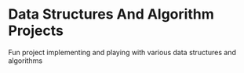 # Data Structures And Algorithm Projects
Fun project implementing and playing with various data structures and algorithms